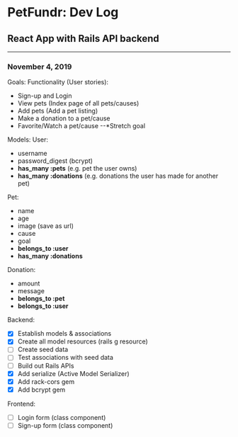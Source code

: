 # PetFundr: Dev Log
##  React App with Rails API backend
---
### November 4, 2019

Goals:
Functionality (User stories):
- Sign-up and Login
- View pets (Index page of all pets/causes)
- Add pets (Add a pet listing)
- Make a donation to a pet/cause
- Favorite/Watch a pet/cause --*Stretch goal

Models:
User:
- username
- password_digest (bcrypt)
- **has_many :pets** (e.g. pet the user owns)
- **has_many :donations** (e.g. donations the user has made for another pet)

Pet:
- name
- age
- image (save as url)
- cause
- goal
- **belongs_to :user** 
- **has_many :donations**

Donation:
- amount
- message
- **belongs_to :pet**
- **belongs_to :user**

Backend:
- [x] Establish models & associations
- [x] Create all model resources (rails g resource)
- [ ] Create seed data
- [ ] Test associations with seed data
- [ ] Build out Rails APIs
- [x] Add serialize (Active Model Serializer)
- [x] Add rack-cors gem
- [X] Add bcrypt gem

Frontend:
- [ ] Login form (class component)
- [ ] Sign-up form (class component)
